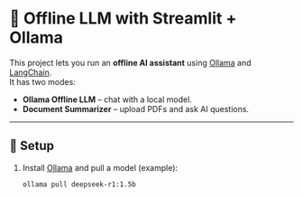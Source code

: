 # 🦙 Offline LLM with Streamlit + Ollama

This project lets you run an **offline AI assistant** using [Ollama](https://ollama.ai) and [LangChain](https://python.langchain.com).  
It has two modes:
- **Ollama Offline LLM** – chat with a local model.
- **Document Summarizer** – upload PDFs and ask AI questions.

---

## 🚀 Setup

1. Install [Ollama](https://ollama.ai/download) and pull a model (example):
   ```bash
   ollama pull deepseek-r1:1.5b
